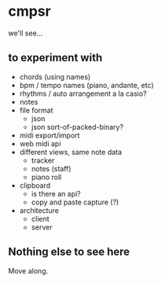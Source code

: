 # cmpsr

we'll see...

## to experiment with

- chords (using names)
- bpm / tempo names (piano, andante, etc)
- rhythms / auto arrangement a la casio?
- notes
- file format
    - json
    - json sort-of-packed-binary?
- midi export/import
- web midi api
- different views, same note data
    - tracker
    - notes (staff)
    - piano roll
- clipboard
    - is there an api?
    - copy and paste capture (?)
- architecture
    - client
    - server

## Nothing else to see here

Move along.
